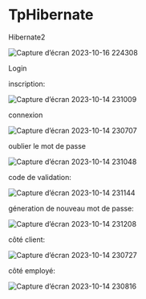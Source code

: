 # TpHibernate
Hibernate2
 
![Capture d’écran 2023-10-16 224308](https://github.com/safiyadaoudi01/TpHibernate/assets/120654774/fc632e31-6104-4199-afbc-eee71da9c6e0)

Login


  inscription:

  
  ![Capture d’écran 2023-10-14 231009](https://github.com/safiyadaoudi01/TpHibernate/assets/120654774/1fa07656-9915-4282-934d-9f74dce9127f)
 
  
  
  connexion

  
  ![Capture d’écran 2023-10-14 230707](https://github.com/safiyadaoudi01/TpHibernate/assets/120654774/202bc27a-c194-45c8-9d9d-048afc398de1)
 
 
  
  oublier le mot de passe

  
  ![Capture d’écran 2023-10-14 231048](https://github.com/safiyadaoudi01/TpHibernate/assets/120654774/cacb45f3-f6fd-4fd7-a2bc-9c9f228cd2a7)
 
 
  
  code de validation:

  
  ![Capture d’écran 2023-10-14 231144](https://github.com/safiyadaoudi01/TpHibernate/assets/120654774/f0705bac-25c1-4b03-8103-7f9a5f81e7db)
 
 
  
  géneration de nouveau mot de passe:

  
  ![Capture d’écran 2023-10-14 231208](https://github.com/safiyadaoudi01/TpHibernate/assets/120654774/dbd59bdd-c087-499c-9cc5-cfe8541de08d)
 
 
  
  côté client:

  
  ![Capture d’écran 2023-10-14 230727](https://github.com/safiyadaoudi01/TpHibernate/assets/120654774/0daa6b6d-d65e-4e8c-a7d6-be1aa66d67ab)
 
  
  
  côté employé:

  
  ![Capture d’écran 2023-10-14 230816](https://github.com/safiyadaoudi01/TpHibernate/assets/120654774/d3b114ee-92af-46ee-9dcc-13ebcc5443d4)
